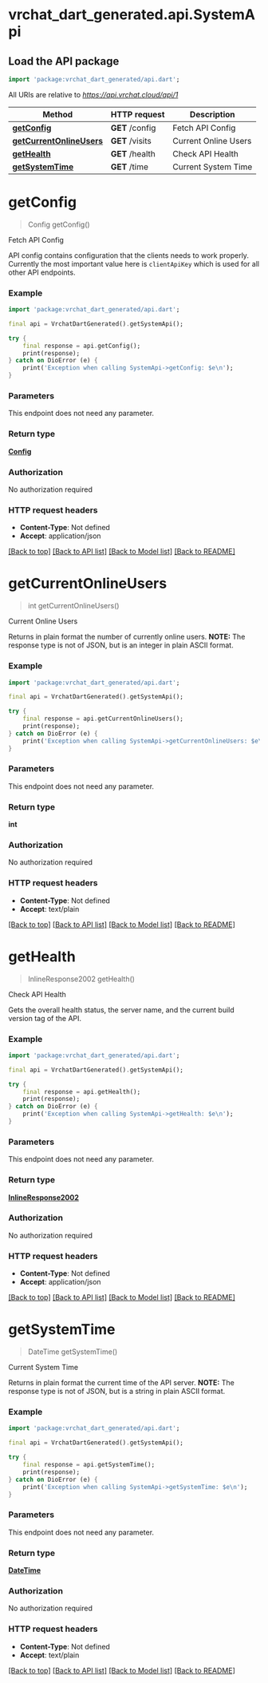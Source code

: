 # vrchat_dart_generated.api.SystemApi

## Load the API package
```dart
import 'package:vrchat_dart_generated/api.dart';
```

All URIs are relative to *https://api.vrchat.cloud/api/1*

Method | HTTP request | Description
------------- | ------------- | -------------
[**getConfig**](SystemApi.md#getconfig) | **GET** /config | Fetch API Config
[**getCurrentOnlineUsers**](SystemApi.md#getcurrentonlineusers) | **GET** /visits | Current Online Users
[**getHealth**](SystemApi.md#gethealth) | **GET** /health | Check API Health
[**getSystemTime**](SystemApi.md#getsystemtime) | **GET** /time | Current System Time


# **getConfig**
> Config getConfig()

Fetch API Config

API config contains configuration that the clients needs to work properly.  Currently the most important value here is `clientApiKey` which is used for all other API endpoints.

### Example 
```dart
import 'package:vrchat_dart_generated/api.dart';

final api = VrchatDartGenerated().getSystemApi();

try { 
    final response = api.getConfig();
    print(response);
} catch on DioError (e) {
    print('Exception when calling SystemApi->getConfig: $e\n');
}
```

### Parameters
This endpoint does not need any parameter.

### Return type

[**Config**](Config.md)

### Authorization

No authorization required

### HTTP request headers

 - **Content-Type**: Not defined
 - **Accept**: application/json

[[Back to top]](#) [[Back to API list]](../README.md#documentation-for-api-endpoints) [[Back to Model list]](../README.md#documentation-for-models) [[Back to README]](../README.md)

# **getCurrentOnlineUsers**
> int getCurrentOnlineUsers()

Current Online Users

Returns in plain format the number of currently online users.  **NOTE:** The response type is not of JSON, but is an integer in plain ASCII format.

### Example 
```dart
import 'package:vrchat_dart_generated/api.dart';

final api = VrchatDartGenerated().getSystemApi();

try { 
    final response = api.getCurrentOnlineUsers();
    print(response);
} catch on DioError (e) {
    print('Exception when calling SystemApi->getCurrentOnlineUsers: $e\n');
}
```

### Parameters
This endpoint does not need any parameter.

### Return type

**int**

### Authorization

No authorization required

### HTTP request headers

 - **Content-Type**: Not defined
 - **Accept**: text/plain

[[Back to top]](#) [[Back to API list]](../README.md#documentation-for-api-endpoints) [[Back to Model list]](../README.md#documentation-for-models) [[Back to README]](../README.md)

# **getHealth**
> InlineResponse2002 getHealth()

Check API Health

Gets the overall health status, the server name, and the current build version tag of the API.

### Example 
```dart
import 'package:vrchat_dart_generated/api.dart';

final api = VrchatDartGenerated().getSystemApi();

try { 
    final response = api.getHealth();
    print(response);
} catch on DioError (e) {
    print('Exception when calling SystemApi->getHealth: $e\n');
}
```

### Parameters
This endpoint does not need any parameter.

### Return type

[**InlineResponse2002**](InlineResponse2002.md)

### Authorization

No authorization required

### HTTP request headers

 - **Content-Type**: Not defined
 - **Accept**: application/json

[[Back to top]](#) [[Back to API list]](../README.md#documentation-for-api-endpoints) [[Back to Model list]](../README.md#documentation-for-models) [[Back to README]](../README.md)

# **getSystemTime**
> DateTime getSystemTime()

Current System Time

Returns in plain format the current time of the API server.  **NOTE:** The response type is not of JSON, but is a string in plain ASCII format.

### Example 
```dart
import 'package:vrchat_dart_generated/api.dart';

final api = VrchatDartGenerated().getSystemApi();

try { 
    final response = api.getSystemTime();
    print(response);
} catch on DioError (e) {
    print('Exception when calling SystemApi->getSystemTime: $e\n');
}
```

### Parameters
This endpoint does not need any parameter.

### Return type

[**DateTime**](DateTime.md)

### Authorization

No authorization required

### HTTP request headers

 - **Content-Type**: Not defined
 - **Accept**: text/plain

[[Back to top]](#) [[Back to API list]](../README.md#documentation-for-api-endpoints) [[Back to Model list]](../README.md#documentation-for-models) [[Back to README]](../README.md)

